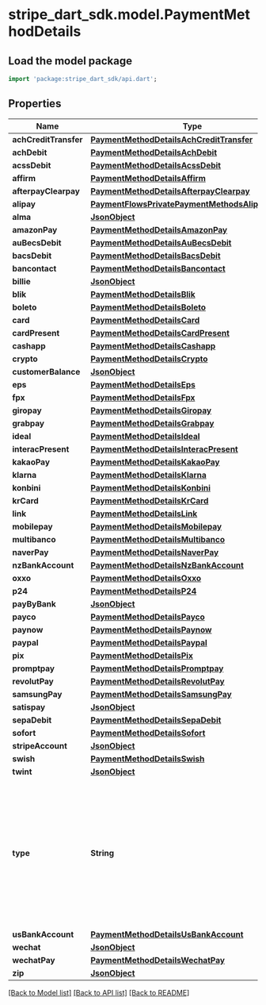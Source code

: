 # stripe_dart_sdk.model.PaymentMethodDetails

## Load the model package
```dart
import 'package:stripe_dart_sdk/api.dart';
```

## Properties
Name | Type | Description | Notes
------------ | ------------- | ------------- | -------------
**achCreditTransfer** | [**PaymentMethodDetailsAchCreditTransfer**](PaymentMethodDetailsAchCreditTransfer.md) |  | [optional] 
**achDebit** | [**PaymentMethodDetailsAchDebit**](PaymentMethodDetailsAchDebit.md) |  | [optional] 
**acssDebit** | [**PaymentMethodDetailsAcssDebit**](PaymentMethodDetailsAcssDebit.md) |  | [optional] 
**affirm** | [**PaymentMethodDetailsAffirm**](PaymentMethodDetailsAffirm.md) |  | [optional] 
**afterpayClearpay** | [**PaymentMethodDetailsAfterpayClearpay**](PaymentMethodDetailsAfterpayClearpay.md) |  | [optional] 
**alipay** | [**PaymentFlowsPrivatePaymentMethodsAlipayDetails**](PaymentFlowsPrivatePaymentMethodsAlipayDetails.md) |  | [optional] 
**alma** | [**JsonObject**](.md) |  | [optional] 
**amazonPay** | [**PaymentMethodDetailsAmazonPay**](PaymentMethodDetailsAmazonPay.md) |  | [optional] 
**auBecsDebit** | [**PaymentMethodDetailsAuBecsDebit**](PaymentMethodDetailsAuBecsDebit.md) |  | [optional] 
**bacsDebit** | [**PaymentMethodDetailsBacsDebit**](PaymentMethodDetailsBacsDebit.md) |  | [optional] 
**bancontact** | [**PaymentMethodDetailsBancontact**](PaymentMethodDetailsBancontact.md) |  | [optional] 
**billie** | [**JsonObject**](.md) |  | [optional] 
**blik** | [**PaymentMethodDetailsBlik**](PaymentMethodDetailsBlik.md) |  | [optional] 
**boleto** | [**PaymentMethodDetailsBoleto**](PaymentMethodDetailsBoleto.md) |  | [optional] 
**card** | [**PaymentMethodDetailsCard**](PaymentMethodDetailsCard.md) |  | [optional] 
**cardPresent** | [**PaymentMethodDetailsCardPresent**](PaymentMethodDetailsCardPresent.md) |  | [optional] 
**cashapp** | [**PaymentMethodDetailsCashapp**](PaymentMethodDetailsCashapp.md) |  | [optional] 
**crypto** | [**PaymentMethodDetailsCrypto**](PaymentMethodDetailsCrypto.md) |  | [optional] 
**customerBalance** | [**JsonObject**](.md) |  | [optional] 
**eps** | [**PaymentMethodDetailsEps**](PaymentMethodDetailsEps.md) |  | [optional] 
**fpx** | [**PaymentMethodDetailsFpx**](PaymentMethodDetailsFpx.md) |  | [optional] 
**giropay** | [**PaymentMethodDetailsGiropay**](PaymentMethodDetailsGiropay.md) |  | [optional] 
**grabpay** | [**PaymentMethodDetailsGrabpay**](PaymentMethodDetailsGrabpay.md) |  | [optional] 
**ideal** | [**PaymentMethodDetailsIdeal**](PaymentMethodDetailsIdeal.md) |  | [optional] 
**interacPresent** | [**PaymentMethodDetailsInteracPresent**](PaymentMethodDetailsInteracPresent.md) |  | [optional] 
**kakaoPay** | [**PaymentMethodDetailsKakaoPay**](PaymentMethodDetailsKakaoPay.md) |  | [optional] 
**klarna** | [**PaymentMethodDetailsKlarna**](PaymentMethodDetailsKlarna.md) |  | [optional] 
**konbini** | [**PaymentMethodDetailsKonbini**](PaymentMethodDetailsKonbini.md) |  | [optional] 
**krCard** | [**PaymentMethodDetailsKrCard**](PaymentMethodDetailsKrCard.md) |  | [optional] 
**link** | [**PaymentMethodDetailsLink**](PaymentMethodDetailsLink.md) |  | [optional] 
**mobilepay** | [**PaymentMethodDetailsMobilepay**](PaymentMethodDetailsMobilepay.md) |  | [optional] 
**multibanco** | [**PaymentMethodDetailsMultibanco**](PaymentMethodDetailsMultibanco.md) |  | [optional] 
**naverPay** | [**PaymentMethodDetailsNaverPay**](PaymentMethodDetailsNaverPay.md) |  | [optional] 
**nzBankAccount** | [**PaymentMethodDetailsNzBankAccount**](PaymentMethodDetailsNzBankAccount.md) |  | [optional] 
**oxxo** | [**PaymentMethodDetailsOxxo**](PaymentMethodDetailsOxxo.md) |  | [optional] 
**p24** | [**PaymentMethodDetailsP24**](PaymentMethodDetailsP24.md) |  | [optional] 
**payByBank** | [**JsonObject**](.md) |  | [optional] 
**payco** | [**PaymentMethodDetailsPayco**](PaymentMethodDetailsPayco.md) |  | [optional] 
**paynow** | [**PaymentMethodDetailsPaynow**](PaymentMethodDetailsPaynow.md) |  | [optional] 
**paypal** | [**PaymentMethodDetailsPaypal**](PaymentMethodDetailsPaypal.md) |  | [optional] 
**pix** | [**PaymentMethodDetailsPix**](PaymentMethodDetailsPix.md) |  | [optional] 
**promptpay** | [**PaymentMethodDetailsPromptpay**](PaymentMethodDetailsPromptpay.md) |  | [optional] 
**revolutPay** | [**PaymentMethodDetailsRevolutPay**](PaymentMethodDetailsRevolutPay.md) |  | [optional] 
**samsungPay** | [**PaymentMethodDetailsSamsungPay**](PaymentMethodDetailsSamsungPay.md) |  | [optional] 
**satispay** | [**JsonObject**](.md) |  | [optional] 
**sepaDebit** | [**PaymentMethodDetailsSepaDebit**](PaymentMethodDetailsSepaDebit.md) |  | [optional] 
**sofort** | [**PaymentMethodDetailsSofort**](PaymentMethodDetailsSofort.md) |  | [optional] 
**stripeAccount** | [**JsonObject**](.md) |  | [optional] 
**swish** | [**PaymentMethodDetailsSwish**](PaymentMethodDetailsSwish.md) |  | [optional] 
**twint** | [**JsonObject**](.md) |  | [optional] 
**type** | **String** | The type of transaction-specific details of the payment method used in the payment. See [PaymentMethod.type](https://stripe.com/docs/api/payment_methods/object#payment_method_object-type) for the full list of possible types. An additional hash is included on `payment_method_details` with a name matching this value. It contains information specific to the payment method. | 
**usBankAccount** | [**PaymentMethodDetailsUsBankAccount**](PaymentMethodDetailsUsBankAccount.md) |  | [optional] 
**wechat** | [**JsonObject**](.md) |  | [optional] 
**wechatPay** | [**PaymentMethodDetailsWechatPay**](PaymentMethodDetailsWechatPay.md) |  | [optional] 
**zip** | [**JsonObject**](.md) |  | [optional] 

[[Back to Model list]](../README.md#documentation-for-models) [[Back to API list]](../README.md#documentation-for-api-endpoints) [[Back to README]](../README.md)



